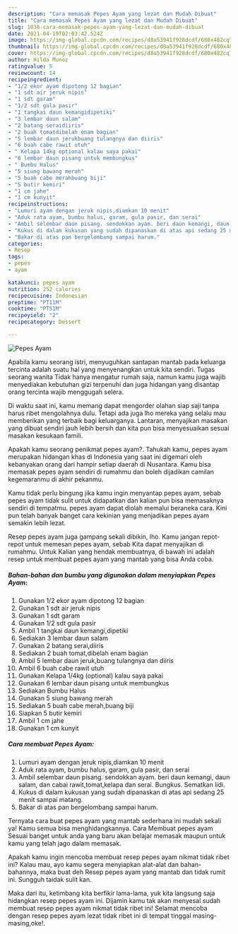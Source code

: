 ```yaml
---
description: "Cara memasak Pepes Ayam yang lezat dan Mudah Dibuat"
title: "Cara memasak Pepes Ayam yang lezat dan Mudah Dibuat"
slug: 1038-cara-memasak-pepes-ayam-yang-lezat-dan-mudah-dibuat
date: 2021-04-19T02:03:42.524Z
image: https://img-global.cpcdn.com/recipes/d8a53941f928dcdf/680x482cq70/pepes-ayam-foto-resep-utama.jpg
thumbnail: https://img-global.cpcdn.com/recipes/d8a53941f928dcdf/680x482cq70/pepes-ayam-foto-resep-utama.jpg
cover: https://img-global.cpcdn.com/recipes/d8a53941f928dcdf/680x482cq70/pepes-ayam-foto-resep-utama.jpg
author: Hilda Munoz
ratingvalue: 5
reviewcount: 14
recipeingredient:
- "1/2 ekor ayam dipotong 12 bagian"
- "1 sdt air jeruk nipis"
- "1 sdt garam"
- "1/2 sdt gula pasir"
- "1 tangkai daun kemangidipetiki"
- "3 lembar daun salam"
- "2 batang seraidiiris"
- "2 buah tomatdibelah enam bagian"
- "5 lembar daun jerukbuang tulangnya dan diiris"
- "6 buah cabe rawit utuh"
- " Kelapa 14kg optional kalau saya pakai"
- "6 lembar daun pisang untuk membungkus"
- " Bumbu Halus"
- "5 siung bawang merah"
- "5 buah cabe merahbuang biji"
- "5 butir kemiri"
- "1 cm jahe"
- "1 cm kunyit"
recipeinstructions:
- "Lumuri ayam dengan jeruk nipis,diamkan 10 menit"
- "Aduk rata ayam, bumbu halus, garam, gula pasir, dan serai"
- "Ambil selembar daun pisang. sendokkan ayam. beri daun kemangi, daun salam, dan cabai rawit,tomat,kelapa dan serai. Bungkus. Sematkan lidi."
- "Kukus di dalam kukusan yang sudah dipanaskan di atas api sedang 25 menit sampai matang."
- "Bakar di atas pan bergelombang sampai harum."
categories:
- Resep
tags:
- pepes
- ayam

katakunci: pepes ayam 
nutrition: 252 calories
recipecuisine: Indonesian
preptime: "PT11M"
cooktime: "PT51M"
recipeyield: "2"
recipecategory: Dessert

---
```



![Pepes Ayam](https://img-global.cpcdn.com/recipes/d8a53941f928dcdf/680x482cq70/pepes-ayam-foto-resep-utama.jpg)

Apabila kamu seorang istri, menyuguhkan santapan mantab pada keluarga tercinta adalah suatu hal yang menyenangkan untuk kita sendiri. Tugas seorang  wanita Tidak hanya mengatur rumah saja, namun kamu juga wajib menyediakan kebutuhan gizi terpenuhi dan juga hidangan yang disantap orang tercinta wajib menggugah selera.

Di waktu  saat ini, kamu memang dapat mengorder olahan siap saji tanpa harus ribet mengolahnya dulu. Tetapi ada juga lho mereka yang selalu mau memberikan yang terbaik bagi keluarganya. Lantaran, menyajikan masakan yang dibuat sendiri jauh lebih bersih dan kita pun bisa menyesuaikan sesuai masakan kesukaan famili. 



Apakah kamu seorang penikmat pepes ayam?. Tahukah kamu, pepes ayam merupakan hidangan khas di Indonesia yang saat ini digemari oleh kebanyakan orang dari hampir setiap daerah di Nusantara. Kamu bisa memasak pepes ayam sendiri di rumahmu dan boleh dijadikan camilan kegemaranmu di akhir pekanmu.

Kamu tidak perlu bingung jika kamu ingin menyantap pepes ayam, sebab pepes ayam tidak sulit untuk didapatkan dan kalian pun bisa memasaknya sendiri di tempatmu. pepes ayam dapat diolah memalui beraneka cara. Kini pun telah banyak banget cara kekinian yang menjadikan pepes ayam semakin lebih lezat.

Resep pepes ayam juga gampang sekali dibikin, lho. Kamu jangan repot-repot untuk memesan pepes ayam, sebab Kita dapat menyajikan di rumahmu. Untuk Kalian yang hendak membuatnya, di bawah ini adalah resep untuk membuat pepes ayam yang mantab yang bisa Anda coba.

<!--inarticleads1-->

##### Bahan-bahan dan bumbu yang digunakan dalam menyiapkan Pepes Ayam:

1. Gunakan 1/2 ekor ayam dipotong 12 bagian
1. Gunakan 1 sdt air jeruk nipis
1. Gunakan 1 sdt garam
1. Gunakan 1/2 sdt gula pasir
1. Ambil 1 tangkai daun kemangi,dipetiki
1. Sediakan 3 lembar daun salam
1. Gunakan 2 batang serai,diiris
1. Sediakan 2 buah tomat,dibelah enam bagian
1. Ambil 5 lembar daun jeruk,buang tulangnya dan diiris
1. Ambil 6 buah cabe rawit utuh
1. Gunakan  Kelapa 1/4kg (optional) kalau saya pakai
1. Gunakan 6 lembar daun pisang untuk membungkus
1. Sediakan  Bumbu Halus
1. Gunakan 5 siung bawang merah
1. Sediakan 5 buah cabe merah,buang biji
1. Siapkan 5 butir kemiri
1. Ambil 1 cm jahe
1. Gunakan 1 cm kunyit




<!--inarticleads2-->

##### Cara membuat Pepes Ayam:

1. Lumuri ayam dengan jeruk nipis,diamkan 10 menit
1. Aduk rata ayam, bumbu halus, garam, gula pasir, dan serai
1. Ambil selembar daun pisang. sendokkan ayam. beri daun kemangi, daun salam, dan cabai rawit,tomat,kelapa dan serai. Bungkus. Sematkan lidi.
1. Kukus di dalam kukusan yang sudah dipanaskan di atas api sedang 25 menit sampai matang.
1. Bakar di atas pan bergelombang sampai harum.




Ternyata cara buat pepes ayam yang mantab sederhana ini mudah sekali ya! Kamu semua bisa menghidangkannya. Cara Membuat pepes ayam Sesuai banget untuk anda yang baru akan belajar memasak maupun untuk kamu yang telah jago dalam memasak.

Apakah kamu ingin mencoba membuat resep pepes ayam nikmat tidak ribet ini? Kalau mau, ayo kamu segera menyiapkan alat-alat dan bahan-bahannya, maka buat deh Resep pepes ayam yang mantab dan tidak rumit ini. Sungguh taidak sulit kan. 

Maka dari itu, ketimbang kita berfikir lama-lama, yuk kita langsung saja hidangkan resep pepes ayam ini. Dijamin kamu tak akan menyesal sudah membuat resep pepes ayam nikmat tidak ribet ini! Selamat mencoba dengan resep pepes ayam lezat tidak ribet ini di tempat tinggal masing-masing,oke!.

